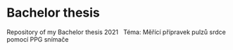 # Bachelor thesis
Repository of my Bachelor thesis 2021
&nbsp;
Téma: Měřící přípravek pulzů srdce pomocí PPG snímače
&nbsp;

